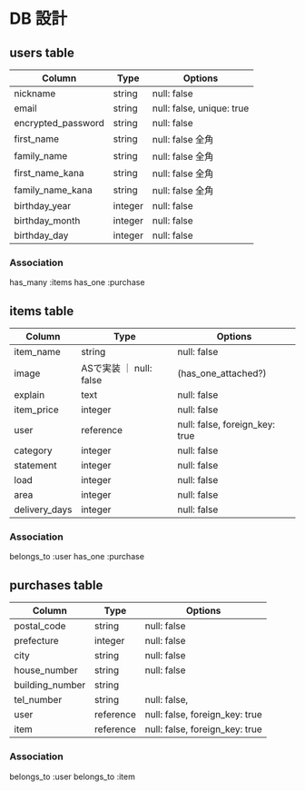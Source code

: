 #  DB 設計

## users table

| Column                | Type           | Options                    |
|-----------------------|----------------|----------------------------|
| nickname              | string         | null: false                |
| email                 | string         | null: false, unique: true  |
| encrypted_password    | string         | null: false                |
| first_name            | string         | null: false   全角          |
| family_name           | string         | null: false   全角          |
| first_name_kana       | string         | null: false   全角          |
| family_name_kana      | string         | null: false   全角          |
| birthday_year         | integer        | null: false                |
| birthday_month        | integer        | null: false                |
| birthday_day          | integer        | null: false                |

### Association

has_many :items
has_one :purchase

## items table

| Column                | Type           | Options                        |
|-----------------------|----------------|--------------------------------|
| item_name             | string         | null: false                    |
| image                 | ASで実装        ｜ null: false                   |(has_one_attached?)        
| explain               | text           | null: false                    |                   
| item_price            | integer        | null: false                    |
| user                  | reference      | null: false, foreign_key: true |
| category              | integer        | null: false                    |
| statement             | integer        | null: false                    |
| load                  | integer        | null: false                    |
| area                  | integer        | null: false                    |
| delivery_days         | integer        | null: false                    |

### Association

belongs_to :user
has_one :purchase

## purchases table

| Column                | Type           | Options                        |
|-----------------------|----------------|--------------------------------|
| postal_code           | string         | null: false                    |
| prefecture            | integer        | null: false                    |
| city                  | string         | null: false                    |
| house_number          | string         | null: false                    |
| building_number       | string         |                                |
| tel_number            | string         | null: false,                   |
| user                  | reference      | null: false, foreign_key: true |
| item                  | reference      | null: false, foreign_key: true |

### Association

belongs_to :user
belongs_to :item